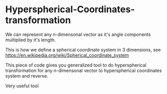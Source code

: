 # Hyperspherical-Coordinates-transformation
We can represent any n-dimensonal vector as it's angle components multiplied by it's length.

This is how we define a spherical coordinate system in 3 dimensions, see https://en.wikipedia.org/wiki/Spherical_coordinate_system

This piece of code gives you generalized tool to do hyperspherical transformation for any n-dimensonal vector to hyperspherical
coordinates system and reverse.

Very useful tool
